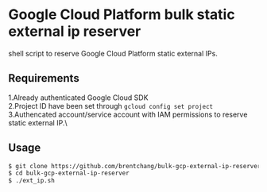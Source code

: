 # Google Cloud Platform bulk static external ip reserver

shell script to reserve Google Cloud Platform static external IPs.

## Requirements

1.Already authenticated Google Cloud SDK \
2.Project ID have been set through `gcloud config set project` \
3.Authencated account/service account with IAM permissions to reserve static external IP.\

## Usage
```bash
$ git clone https://github.com/brentchang/bulk-gcp-external-ip-reserver.git
$ cd bulk-gcp-external-ip-reserver
$ ./ext_ip.sh
```
